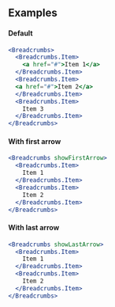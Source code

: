 ## Examples

#### Default

```jsx
<Breadcrumbs>
  <Breadcrumbs.Item>
    <a href="#">Item 1</a>
  </Breadcrumbs.Item>
  <Breadcrumbs.Item>
  <a href="#">Item 2</a>
  </Breadcrumbs.Item>
  <Breadcrumbs.Item>
    Item 3
  </Breadcrumbs.Item>
</Breadcrumbs>
```

#### With first arrow

```jsx
<Breadcrumbs showFirstArrow>
  <Breadcrumbs.Item>
    Item 1
  </Breadcrumbs.Item>
  <Breadcrumbs.Item>
    Item 2
  </Breadcrumbs.Item>
</Breadcrumbs>
```

#### With last arrow

```jsx
<Breadcrumbs showLastArrow>
  <Breadcrumbs.Item>
    Item 1
  </Breadcrumbs.Item>
  <Breadcrumbs.Item>
    Item 2
  </Breadcrumbs.Item>
</Breadcrumbs>
```

